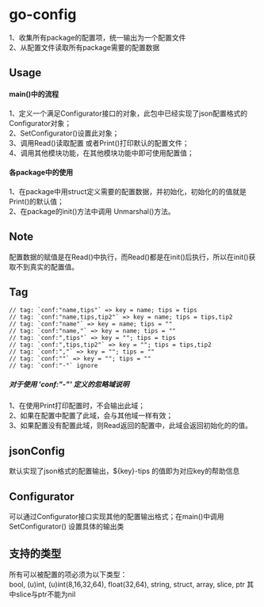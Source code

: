 # go-config

1、收集所有package的配置项，统一输出为一个配置文件  
2、从配置文件读取所有package需要的配置数据

## Usage  

#### main()中的流程
1、定义一个满足Configurator接口的对象，此包中已经实现了json配置格式的Configurator对象；  
2、SetConfigurator()设置此对象；  
3、调用Read()读取配置 或者Print()打印默认的配置文件；  
4、调用其他模块功能，在其他模块功能中即可使用配置值；  

#### 各package中的使用
1、在package中用struct定义需要的配置数据，并初始化，初始化的的值就是Print()的默认值；  
2、在package的init()方法中调用 Unmarshal()方法。  

## Note 
配置数据的赋值是在Read()中执行，而Read()都是在init()后执行，所以在init()获取不到真实的配置值。

## Tag

```
// tag: `conf:"name,tips"` => key = name; tips = tips
// tag: `conf:"name,tips,tip2"` => key = name; tips = tips,tip2
// tag: `conf:"name"` => key = name; tips = ""
// tag: `conf:"name,"` => key = name; tips = ""
// tag: `conf:",tips"` => key = ""; tips = tips
// tag: `conf:",tips,tip2"` => key = ""; tips = tips,tip2
// tag: `conf:","` => key = ""; tips = ""
// tag: `conf:""` => key = ""; tips = ""
// tag: `conf:"-"` ignore
```

##### 对于使用 'conf:"-"' 定义的忽略域说明
1、在使用Print打印配置时，不会输出此域；   
2、如果在配置中配置了此域，会与其他域一样有效；   
3、如果配置没有配置此域，则Read返回的配置中，此域会返回初始化的的值。

## jsonConfig  
默认实现了json格式的配置输出，${key}-tips 的值即为对应key的帮助信息

## Configurator
可以通过Configurator接口实现其他的配置输出格式；在main()中调用SetConfigurator()
设置具体的输出类
   
## 支持的类型   
所有可以被配置的项必须为以下类型：   
bool, (u)int, (u)int(8,16,32,64), float(32,64), string, 
struct, array, slice, ptr 其中slice与ptr不能为nil